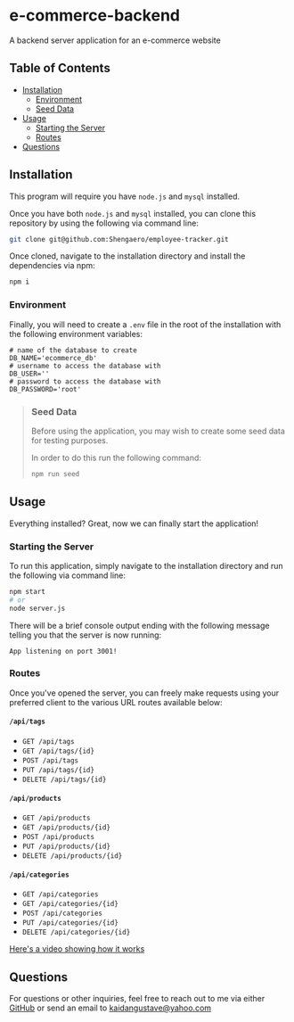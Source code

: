 # e-commerce-backend
A backend server application for an e-commerce website

## Table of Contents
* [Installation](#installation)
    * [Environment](#environment)
    * [Seed Data](#seed-data)
* [Usage](#usage)
    * [Starting the Server](#starting-the-server)
    * [Routes](#routes)
* [Questions](#questions)

## Installation
This program will require you have `node.js` and `mysql` installed.

Once you have both `node.js` and `mysql` installed, you can clone this repository by using the following via command line:
```bash
git clone git@github.com:Shengaero/employee-tracker.git
```

Once cloned, navigate to the installation directory and install the dependencies via npm:
```bash
npm i
```

### Environment

Finally, you will need to create a `.env` file in the root of the installation with the following environment variables:
```properties
# name of the database to create
DB_NAME='ecommerce_db'
# username to access the database with
DB_USER=''
# password to access the database with
DB_PASSWORD='root'
```

> ### Seed Data
> Before using the application, you may wish to create some seed data for testing purposes.
>
> In order to do this run the following command:
> ```bash
> npm run seed
> ```

## Usage

Everything installed? Great, now we can finally start the application!

### Starting the Server
To run this application, simply navigate to the installation directory and run the following via command line:
```bash
npm start
# or
node server.js
```

There will be a brief console output ending with the following message telling you that the server is now running:
```
App listening on port 3001!
```

### Routes

Once you've opened the server, you can freely make requests using your preferred client to the various URL routes available below:

#### `/api/tags`
- `GET /api/tags`
- `GET /api/tags/{id}`
- `POST /api/tags`
- `PUT /api/tags/{id}`
- `DELETE /api/tags/{id}`

#### `/api/products`
- `GET /api/products`
- `GET /api/products/{id}`
- `POST /api/products`
- `PUT /api/products/{id}`
- `DELETE /api/products/{id}`

#### `/api/categories`
- `GET /api/categories`
- `GET /api/categories/{id}`
- `POST /api/categories`
- `PUT /api/categories/{id}`
- `DELETE /api/categories/{id}`

[Here's a video showing how it works](https://www.youtube.com/watch?v=MwTyhCEVSpE)

## Questions
For questions or other inquiries, feel free to reach out to me via either [GitHub](https://github.com/Shengaero) or send an email to kaidangustave@yahoo.com
